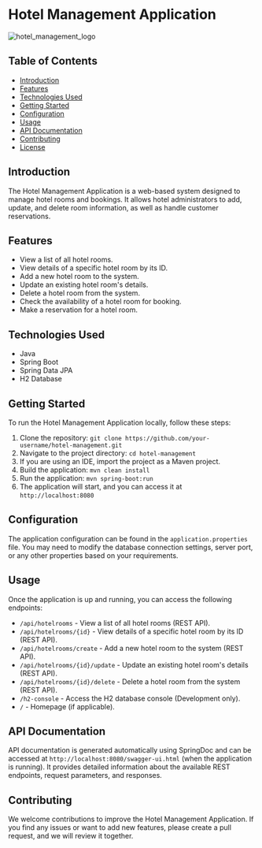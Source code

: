 # Hotel Management Application

![hotel_management_logo](https://tse1.mm.bing.net/th?id=OIP.67HNwvRJeJUPSGbQsSHfawHaDn&pid=Api&P=0&h=180) 

## Table of Contents
- [Introduction](#introduction)
- [Features](#features)
- [Technologies Used](#technologies-used)
- [Getting Started](#getting-started)
- [Configuration](#configuration)
- [Usage](#usage)
- [API Documentation](#api-documentation)
- [Contributing](#contributing)
- [License](#license)

## Introduction

The Hotel Management Application is a web-based system designed to manage hotel rooms and bookings. It allows hotel administrators to add, update, and delete room information, as well as handle customer reservations.

## Features

- View a list of all hotel rooms.
- View details of a specific hotel room by its ID.
- Add a new hotel room to the system.
- Update an existing hotel room's details.
- Delete a hotel room from the system.
- Check the availability of a hotel room for booking.
- Make a reservation for a hotel room.

## Technologies Used

- Java
- Spring Boot
- Spring Data JPA
- H2 Database


## Getting Started

To run the Hotel Management Application locally, follow these steps:

1. Clone the repository: `git clone https://github.com/your-username/hotel-management.git`
2. Navigate to the project directory: `cd hotel-management`
3. If you are using an IDE, import the project as a Maven project.
4. Build the application: `mvn clean install`
5. Run the application: `mvn spring-boot:run`
6. The application will start, and you can access it at `http://localhost:8080`

## Configuration

The application configuration can be found in the `application.properties` file. You may need to modify the database connection settings, server port, or any other properties based on your requirements.

## Usage

Once the application is up and running, you can access the following endpoints:

- `/api/hotelrooms` - View a list of all hotel rooms (REST API).
- `/api/hotelrooms/{id}` - View details of a specific hotel room by its ID (REST API).
- `/api/hotelrooms/create` - Add a new hotel room to the system (REST API).
- `/api/hotelrooms/{id}/update` - Update an existing hotel room's details (REST API).
- `/api/hotelrooms/{id}/delete` - Delete a hotel room from the system (REST API).
- `/h2-console` - Access the H2 database console (Development only).
- `/` - Homepage (if applicable).

## API Documentation

API documentation is generated automatically using SpringDoc and can be accessed at `http://localhost:8080/swagger-ui.html` (when the application is running). It provides detailed information about the available REST endpoints, request parameters, and responses.

## Contributing

We welcome contributions to improve the Hotel Management Application. If you find any issues or want to add new features, please create a pull request, and we will review it together.
